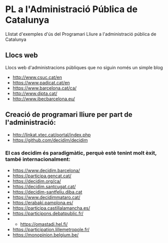 # PL a l'Administració Pública de Catalunya
Llistat d'exemples d'ús del Programari Lliure a l'administració pública de Catalunya

## Llocs web
Llocs web d'administracions públiques que no siguin només un simple blog

* http://www.csuc.cat/en
* https://www.padicat.cat/en
* https://www.barcelona.cat/ca/
* http://www.dipta.cat/
* http://www.ibecbarcelona.eu/

## Creació de programari lliure per part de l'administració:

* http://linkat.xtec.cat/portal/index.php
* https://github.com/decidim/decidim


### El cas decidim és paradigmàtic, perquè estè tenint molt èxit, també internacionalment:

* https://www.decidim.barcelona/
* https://participa.gencat.cat/
* https://decidim.org/ca/
* https://decidim.santcugat.cat/
* https://decidim-santfeliu.diba.cat
* https://www.decidimmataro.cat/
* https://erabaki.pamplona.es/
* https://participa.castillalamancha.es/
* https://participons.debatpublic.fr/
* * https://omastadi.hel.fi/
* https://participation.lillemetropole.fr/
* https://monopinion.belgium.be/
